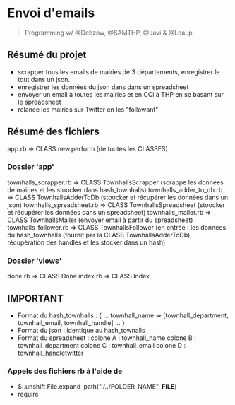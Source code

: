 # Envoi d'emails 

> Programming w/ @Debzow, @SAMTHP, @Javi & @LeaLp


## Résumé du projet
- scrapper tous les emails de mairies de 3 départements, enregistrer le tout dans un json. 
- enregistrer les données du json dans dans un spreadsheet
- envoyer un email à toutes les mairies et en CCi à THP en se basant sur le spreadsheet
- relance les mairies sur Twitter en les "followant"

## Résumé des fichiers
app.rb => CLASS.new.perform (de toutes les CLASSES)

### Dossier 'app'
townhalls_scrapper.rb => CLASS TownhallsScrapper (scrappe les données de mairies et les stoocker dans hash_townhalls) 
townhalls_adder_to_db.rb => CLASS TownhallsAdderToDb (stoocker et récupérer les données dans un json)
townhalls_spreadsheet.rb => CLASS TownhallsSpreadsheet (stoocker et récupérer les données dans un spreadsheet)
townhalls_mailer.rb => CLASS TownhallsMailer (envoyer email à partir du spreadsheet)
townhalls_follower.rb => CLASS TownhallsFollower (en entrée : les données du hash_townhalls (fournit par la CLASS TownhallsAdderToDb), récupèration des handles et les stocker dans un hash)

### Dossier 'views'
done.rb => CLASS Done
index.rb => CLASS Index


## IMPORTANT

- Format du hash_townhalls :
{
...
townhall_name => [townhall_department, townhall_email, townhall_handle]
...
}
- Format du json :
identique au hash_townalls
- Format du spreadsheet :
colone A : townhall_name
colone B : townhall_department
colone C : townhall_email
colone D : townhall_handletwitter



### Appels des fichiers rb à l'aide de 
- $:.unshift File.expand_path("./../FOLDER_NAME", __FILE__)
- require 

